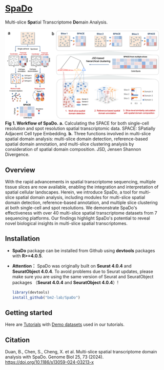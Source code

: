 # [SpaDo](https://doi.org/10.1186/s13059-024-03213-x)
Multi-slice **Spa**tial Transcriptome **Do**main Analysis.

![](Overview.png)<!-- -->
**Fig 1. Workflow of SpaDo.** **a.** Calculating the SPACE for both single-cell resolution and spot resolution spatial transcriptomic data. SPACE: SPatially Adjacent Cell type Embedding. **b.** Three functions involved in multi-slice spatial domain analysis: multi-slice domain detection, reference-based spatial domain annotation, and multi-slice clustering analysis by consideration of spatial domain composition. JSD, Jensen Shannon Divergence.
## Overview
With the rapid advancements in spatial transcriptome sequencing, multiple tissue slices are now available, enabling the integration and interpretation of spatial cellular landscapes. Herein, we introduce SpaDo, a tool for multi-slice spatial domain analysis, including modules for multi-slice spatial domain detection, reference-based annotation, and multiple slice clustering at both single-cell and spot resolutions. We demonstrate SpaDo's effectiveness with over 40 multi-slice spatial transcriptome datasets from 7 sequencing platforms. Our findings highlight SpaDo's potential to reveal novel biological insights in multi-slice spatial transcriptomes.

## Installation
* **SpaDo** package can be installed from Github using **devtools** packages with **R>=4.0.5**.
* **Attention：** SpaDo was originally built on **Seurat 4.0.4** and **SeuratObject 4.0.4**. To avoid problems due to Seurat updates, please make sure you are using the same version of Seurat and SeuratObject packages （**Seurat 4.0.4** and **SeuratObject 4.0.4**）!

    ```r
    library(devtools)
    install_github("bm2-lab/SpaDo")
    ```
    
## Getting started
Here are [Tutorials](https://www.jianguoyun.com/p/DW15NecQnMvoCxji45QFIAA) with [Demo datasets](https://www.jianguoyun.com/p/DX1ssBYQnMvoCxjZ45QFIAA) used in our tutorials.

## Citation
Duan, B., Chen, S., Cheng, X. et al. Multi-slice spatial transcriptome domain analysis with SpaDo. Genome Biol 25, 73 (2024). https://doi.org/10.1186/s13059-024-03213-x

